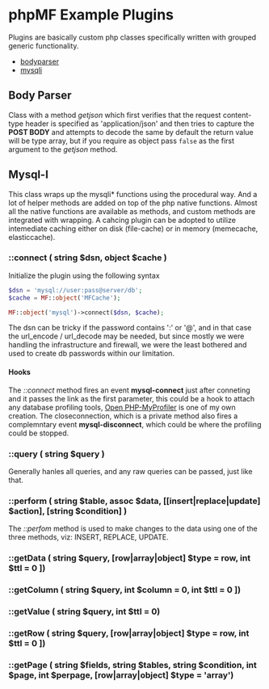 # phpMF Example Plugins

Plugins are basically custom php classes specifically written with grouped generic functionality.

* [bodyparser](#bodyparser)
* [mysqli](#mysqli)

<a name="bodyparser"></a>
## Body Parser

Class with a method *getjson* which first verifies that the request content-type header is specified as 'application/json' and then tries to capture the <strong>POST BODY</strong> and attempts to decode the same by default the return value will be type array, but if you require as object pass ```false``` as the first argument to the *getjson* method.

<a name="mysqli"></a>
## Mysql-I 

This class wraps up the mysqli* functions using the procedural way. And a lot of helper methods are added on top of the php native functions. Almost all the native functions are available as methods, and custom methods are integrated with wrapping. A cahcing plugin can be adopted to utilize intemediate caching either on disk (file-cache) or in memory (memecache, elasticcache).

### ::connect ( string $dsn, object $cache )

Initialize the plugin using the following syntax

```php
$dsn = 'mysql://user:pass@server/db';
$cache = MF::object('MFCache');

MF::object('mysql')->connect($dsn, $cache);
```

The dsn can be tricky if the password contains ':' or '@', and in that case the url_encode / url_decode may be needed, but since mostly we were handling the infrastructure and firewall, we were the least bothered and used to create db passwords within our limitation.

#### Hooks

The *::connect* method fires an event <strong>mysql-connect</strong> just after conneting and it passes the link as the first parameter, this could be a hook to attach any database profiling tools, [Open PHP-MyProfiler](http://www.php-trivandrum.org/open-php-myprofiler/) is one of my own creation. The closeconnection, which is a private method also fires a complemntary event <strong>mysql-disconnect</strong>, which could be where the profiling could be stopped.

### ::query ( string $query )

Generally hanles all queries, and any raw queries can be passed, just like that. 

### ::perform ( string $table, assoc $data, [[insert|replace|update] $action], [string $condition] )

The *::perfom* method is used to make changes to the data using one of the three methods, viz: INSERT, REPLACE, UPDATE.

### ::getData ( string $query, [row|array|object] $type = row, int $ttl = 0 ])

### ::getColumn ( string $query, int $column = 0, int $ttl = 0 ])

### ::getValue ( string $query, int $ttl = 0)

### ::getRow ( string $query, [row|array|object] $type = row, int $ttl = 0 ])

### ::getPage ( string $fields, string $tables, string $condition, int $page, int $perpage, [row|array|object] $type = 'array')